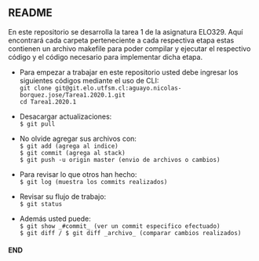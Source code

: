 ## README

En este repositorio se desarrolla la tarea 1 de la asignatura ELO329.
Aquí encontrará cada carpeta perteneciente a cada respectiva etapa estas contienen un archivo makefile para poder compilar y ejecutar el respectivo código y el código necesario para implementar dicha etapa.

- Para empezar a trabajar en este repositorio usted debe ingresar los siguientes códigos mediante el uso de CLI:  
`git clone git@git.elo.utfsm.cl:aguayo.nicolas-borquez.jose/Tarea1.2020.1.git`  
`cd Tarea1.2020.1`  

- Desacargar actualizaciones:  
`$ git pull`  

- No olvide agregar sus archivos con:  
`$ git add (agrega al indice)`  
`$ git commit (agrega al stack)`  
`$ git push -u origin master (envio de archivos o cambios)`  

- Para revisar lo que otros han hecho:  
`$ git log (muestra los commits realizados)`  

- Revisar su flujo de trabajo:  
`$ git status`  

- Además usted puede:  
`$ git show _#commit_ (ver un commit especifico efectuado)`  
`$ git diff / $ git diff _archivo_ (comparar cambios realizados)`  

#### END